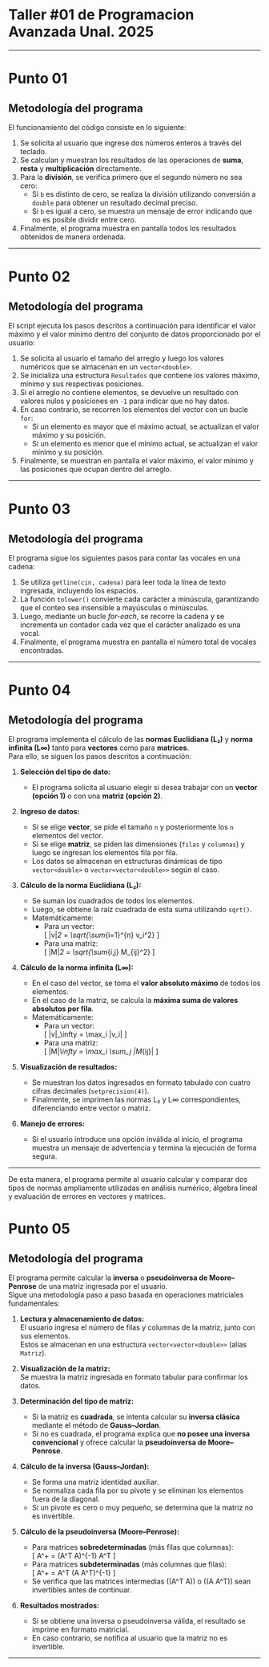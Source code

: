 # Taller #01 de Programacion Avanzada Unal. 2025 
---
# Punto 01

## Metodología del programa

El funcionamiento del código consiste en lo siguiente:

1. Se solicita al usuario que ingrese dos números enteros a través del teclado.
2. Se calculan y muestran los resultados de las operaciones de **suma**, **resta** y **multiplicación** directamente.
3. Para la **división**, se verifica primero que el segundo número no sea cero:
   - Si `b` es distinto de cero, se realiza la división utilizando conversión a `double` para obtener un resultado decimal preciso.
   - Si `b` es igual a cero, se muestra un mensaje de error indicando que no es posible dividir entre cero.
4. Finalmente, el programa muestra en pantalla todos los resultados obtenidos de manera ordenada.

---
# Punto 02

## Metodología del programa

El script ejecuta los pasos descritos a continuación para identificar el valor máximo y el valor mínimo dentro del conjunto de datos proporcionado por el usuario:

1. Se solicita al usuario el tamaño del arreglo y luego los valores numéricos que se almacenan en un `vector<double>`.
2. Se inicializa una estructura `Resultados` que contiene los valores máximo, mínimo y sus respectivas posiciones.
3. Si el arreglo no contiene elementos, se devuelve un resultado con valores nulos y posiciones en `-1` para indicar que no hay datos.
4. En caso contrario, se recorren los elementos del vector con un bucle `for`:
   - Si un elemento es mayor que el máximo actual, se actualizan el valor máximo y su posición.
   - Si un elemento es menor que el mínimo actual, se actualizan el valor mínimo y su posición.
5. Finalmente, se muestran en pantalla el valor máximo, el valor mínimo y las posiciones que ocupan dentro del arreglo.

---
# Punto 03

## Metodología del programa

El programa sigue los siguientes pasos para contar las vocales en una cadena:

1. Se utiliza `getline(cin, cadena)` para leer toda la línea de texto ingresada, incluyendo los espacios.
2. La función `tolower()` convierte cada carácter a minúscula, garantizando que el conteo sea insensible a mayúsculas o minúsculas.
3. Luego, mediante un bucle *for-each*, se recorre la cadena y se incrementa un contador cada vez que el carácter analizado es una vocal.
4. Finalmente, el programa muestra en pantalla el número total de vocales encontradas.
---
# Punto 04

## Metodología del programa

El programa implementa el cálculo de las **normas Euclidiana (L₂)** y **norma infinita (L∞)** tanto para **vectores** como para **matrices**.  
Para ello, se siguen los pasos descritos a continuación:

1. **Selección del tipo de dato:**
   - El programa solicita al usuario elegir si desea trabajar con un **vector (opción 1)** o con una **matriz (opción 2)**.

2. **Ingreso de datos:**
   - Si se elige **vector**, se pide el tamaño `n` y posteriormente los `n` elementos del vector.
   - Si se elige **matriz**, se piden las dimensiones (`filas` y `columnas`) y luego se ingresan los elementos fila por fila.
   - Los datos se almacenan en estructuras dinámicas de tipo `vector<double>` o `vector<vector<double>>` según el caso.

3. **Cálculo de la norma Euclidiana (L₂):**
   - Se suman los cuadrados de todos los elementos.
   - Luego, se obtiene la raíz cuadrada de esta suma utilizando `sqrt()`.
   - Matemáticamente:
     - Para un vector:  
       \[
       \|v\|_2 = \sqrt{\sum_{i=1}^{n} v_i^2}
       \]
     - Para una matriz:  
       \[
       \|M\|_2 = \sqrt{\sum_{i,j} M_{ij}^2}
       \]

4. **Cálculo de la norma infinita (L∞):**
   - En el caso del vector, se toma el **valor absoluto máximo** de todos los elementos.
   - En el caso de la matriz, se calcula la **máxima suma de valores absolutos por fila**.
   - Matemáticamente:
     - Para un vector:  
       \[
       \|v\|_\infty = \max_i |v_i|
       \]
     - Para una matriz:  
       \[
       \|M\|_\infty = \max_i \sum_j |M_{ij}|
       \]

5. **Visualización de resultados:**
   - Se muestran los datos ingresados en formato tabulado con cuatro cifras decimales (`setprecision(4)`).
   - Finalmente, se imprimen las normas L₂ y L∞ correspondientes, diferenciando entre vector o matriz.

6. **Manejo de errores:**
   - Si el usuario introduce una opción inválida al inicio, el programa muestra un mensaje de advertencia y termina la ejecución de forma segura.

---

De esta manera, el programa permite al usuario calcular y comparar dos tipos de normas ampliamente utilizadas en análisis numérico, álgebra lineal y evaluación de errores en vectores y matrices.

# Punto 05

## Metodología del programa

El programa permite calcular la **inversa** o **pseudoinversa de Moore–Penrose** de una matriz ingresada por el usuario.  
Sigue una metodología paso a paso basada en operaciones matriciales fundamentales:

1. **Lectura y almacenamiento de datos:**  
   El usuario ingresa el número de filas y columnas de la matriz, junto con sus elementos.  
   Estos se almacenan en una estructura `vector<vector<double>>` (alias `Matriz`).

2. **Visualización de la matriz:**  
   Se muestra la matriz ingresada en formato tabular para confirmar los datos.

3. **Determinación del tipo de matriz:**  
   - Si la matriz es **cuadrada**, se intenta calcular su **inversa clásica** mediante el método de **Gauss–Jordan**.  
   - Si no es cuadrada, el programa explica que **no posee una inversa convencional** y ofrece calcular la **pseudoinversa de Moore–Penrose**.

4. **Cálculo de la inversa (Gauss–Jordan):**  
   - Se forma una matriz identidad auxiliar.  
   - Se normaliza cada fila por su pivote y se eliminan los elementos fuera de la diagonal.  
   - Si un pivote es cero o muy pequeño, se determina que la matriz no es invertible.

5. **Cálculo de la pseudoinversa (Moore–Penrose):**  
   - Para matrices **sobredeterminadas** (más filas que columnas):  
     \[
     A^+ = (A^T A)^{-1} A^T
     \]
   - Para matrices **subdeterminadas** (más columnas que filas):  
     \[
     A^+ = A^T (A A^T)^{-1}
     \]
   - Se verifica que las matrices intermedias \((A^T A)\) o \((A A^T)\) sean invertibles antes de continuar.

6. **Resultados mostrados:**  
   - Si se obtiene una inversa o pseudoinversa válida, el resultado se imprime en formato matricial.  
   - En caso contrario, se notifica al usuario que la matriz no es invertible.

---

